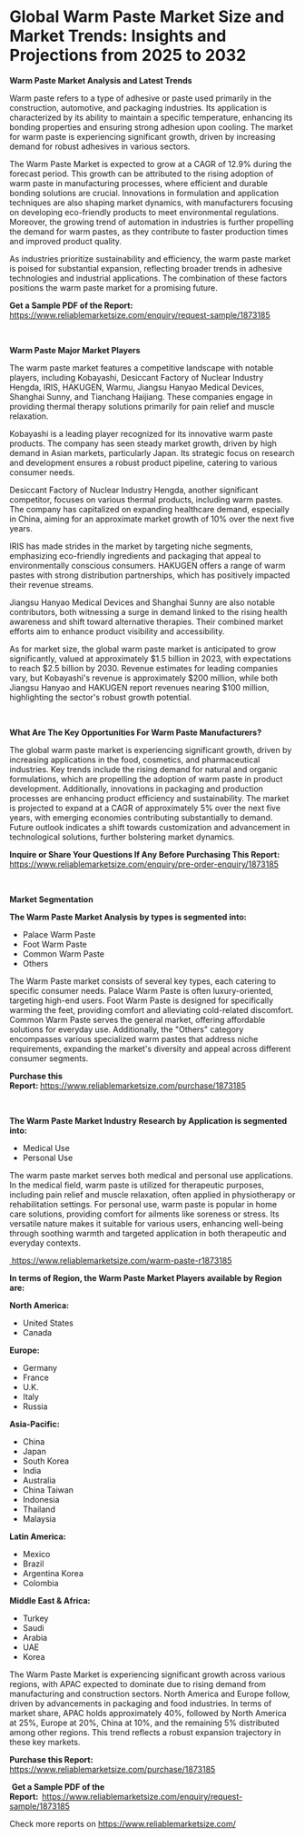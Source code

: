 <p><h1>Global Warm Paste Market Size and Market Trends: Insights and Projections from 2025 to 2032</h1></p><p><strong>Warm Paste Market Analysis and Latest Trends</strong></p>
<p><p>Warm paste refers to a type of adhesive or paste used primarily in the construction, automotive, and packaging industries. Its application is characterized by its ability to maintain a specific temperature, enhancing its bonding properties and ensuring strong adhesion upon cooling. The market for warm paste is experiencing significant growth, driven by increasing demand for robust adhesives in various sectors.</p><p>The Warm Paste Market is expected to grow at a CAGR of 12.9% during the forecast period. This growth can be attributed to the rising adoption of warm paste in manufacturing processes, where efficient and durable bonding solutions are crucial. Innovations in formulation and application techniques are also shaping market dynamics, with manufacturers focusing on developing eco-friendly products to meet environmental regulations. Moreover, the growing trend of automation in industries is further propelling the demand for warm pastes, as they contribute to faster production times and improved product quality. </p><p>As industries prioritize sustainability and efficiency, the warm paste market is poised for substantial expansion, reflecting broader trends in adhesive technologies and industrial applications. The combination of these factors positions the warm paste market for a promising future.</p></p>
<p><strong>Get a Sample PDF of the Report:&nbsp;</strong> <a href="https://www.reliablemarketsize.com/enquiry/request-sample/1873185?utm_campaign=1143&utm_medium=2&utm_source=Github&utm_content=ia&utm_term=05022025&utm_id=warm-paste">https://www.reliablemarketsize.com/enquiry/request-sample/1873185</a></p>
<p>&nbsp;</p>
<p><strong>Warm Paste Major Market Players</strong></p>
<p><p>The warm paste market features a competitive landscape with notable players, including Kobayashi, Desiccant Factory of Nuclear Industry Hengda, IRIS, HAKUGEN, Warmu, Jiangsu Hanyao Medical Devices, Shanghai Sunny, and Tianchang Haijiang. These companies engage in providing thermal therapy solutions primarily for pain relief and muscle relaxation.</p><p>Kobayashi is a leading player recognized for its innovative warm paste products. The company has seen steady market growth, driven by high demand in Asian markets, particularly Japan. Its strategic focus on research and development ensures a robust product pipeline, catering to various consumer needs. </p><p>Desiccant Factory of Nuclear Industry Hengda, another significant competitor, focuses on various thermal products, including warm pastes. The company has capitalized on expanding healthcare demand, especially in China, aiming for an approximate market growth of 10% over the next five years.</p><p>IRIS has made strides in the market by targeting niche segments, emphasizing eco-friendly ingredients and packaging that appeal to environmentally conscious consumers. HAKUGEN offers a range of warm pastes with strong distribution partnerships, which has positively impacted their revenue streams.</p><p>Jiangsu Hanyao Medical Devices and Shanghai Sunny are also notable contributors, both witnessing a surge in demand linked to the rising health awareness and shift toward alternative therapies. Their combined market efforts aim to enhance product visibility and accessibility.</p><p>As for market size, the global warm paste market is anticipated to grow significantly, valued at approximately $1.5 billion in 2023, with expectations to reach $2.5 billion by 2030. Revenue estimates for leading companies vary, but Kobayashi's revenue is approximately $200 million, while both Jiangsu Hanyao and HAKUGEN report revenues nearing $100 million, highlighting the sector's robust growth potential.</p></p>
<p>&nbsp;</p>
<p><strong>What Are The Key Opportunities For Warm Paste Manufacturers?</strong></p>
<p><p>The global warm paste market is experiencing significant growth, driven by increasing applications in the food, cosmetics, and pharmaceutical industries. Key trends include the rising demand for natural and organic formulations, which are propelling the adoption of warm paste in product development. Additionally, innovations in packaging and production processes are enhancing product efficiency and sustainability. The market is projected to expand at a CAGR of approximately 5% over the next five years, with emerging economies contributing substantially to demand. Future outlook indicates a shift towards customization and advancement in technological solutions, further bolstering market dynamics.</p></p>
<p><strong>Inquire or Share Your Questions If Any Before Purchasing This Report:</strong> <a href="https://www.reliablemarketsize.com/enquiry/pre-order-enquiry/1873185?utm_campaign=1143&utm_medium=2&utm_source=Github&utm_content=ia&utm_term=05022025&utm_id=warm-paste">https://www.reliablemarketsize.com/enquiry/pre-order-enquiry/1873185</a></p>
<p>&nbsp;</p>
<p><strong>Market Segmentation</strong></p>
<p><strong>The Warm Paste Market Analysis by types is segmented into:</strong></p>
<p><ul><li>Palace Warm Paste</li><li>Foot Warm Paste</li><li>Common Warm Paste</li><li>Others</li></ul></p>
<p><p>The Warm Paste market consists of several key types, each catering to specific consumer needs. Palace Warm Paste is often luxury-oriented, targeting high-end users. Foot Warm Paste is designed for specifically warming the feet, providing comfort and alleviating cold-related discomfort. Common Warm Paste serves the general market, offering affordable solutions for everyday use. Additionally, the "Others" category encompasses various specialized warm pastes that address niche requirements, expanding the market's diversity and appeal across different consumer segments.</p></p>
<p><strong>Purchase this Report:&nbsp;</strong><a href="https://www.reliablemarketsize.com/purchase/1873185?utm_campaign=1143&utm_medium=2&utm_source=Github&utm_content=ia&utm_term=05022025&utm_id=warm-paste">https://www.reliablemarketsize.com/purchase/1873185</a></p>
<p>&nbsp;</p>
<p><strong>The Warm Paste Market Industry Research by Application is segmented into:</strong></p>
<p><ul><li>Medical Use</li><li>Personal Use</li></ul></p>
<p><p>The warm paste market serves both medical and personal use applications. In the medical field, warm paste is utilized for therapeutic purposes, including pain relief and muscle relaxation, often applied in physiotherapy or rehabilitation settings. For personal use, warm paste is popular in home care solutions, providing comfort for ailments like soreness or stress. Its versatile nature makes it suitable for various users, enhancing well-being through soothing warmth and targeted application in both therapeutic and everyday contexts.</p></p>
<p><a href="https://www.reliablemarketsize.com/warm-paste-r1873185?utm_campaign=1143&utm_medium=2&utm_source=Github&utm_content=ia&utm_term=05022025&utm_id=warm-paste">&nbsp;https://www.reliablemarketsize.com/warm-paste-r1873185</a></p>
<p><strong>In terms of Region, the Warm Paste Market Players available by Region are:</strong></p>
<p>
    <p> <strong> North America: </strong>
        <ul>
            <li>United States</li>
            <li>Canada</li>
        </ul>
        </p> 
    <p> <strong> Europe: </strong>
        <ul>
            <li>Germany</li>
            <li>France</li>
            <li>U.K.</li>
            <li>Italy</li>
            <li>Russia</li>
        </ul>
        </p> 
    <p> <strong> Asia-Pacific: </strong>
        <ul>
            <li>China</li>
            <li>Japan</li>
            <li>South Korea</li>
            <li>India</li>
            <li>Australia</li>
            <li>China Taiwan</li>
            <li>Indonesia</li>
            <li>Thailand</li>
            <li>Malaysia</li>
        </ul>
        </p> 
    <p> <strong> Latin America: </strong>
        <ul>
            <li>Mexico</li>
            <li>Brazil</li>
            <li>Argentina Korea</li>
            <li>Colombia</li>
        </ul>
        </p> 
    <p> <strong> Middle East & Africa: </strong>
        <ul>
            <li>Turkey</li>
            <li>Saudi</li>
            <li>Arabia</li>
            <li>UAE</li>
            <li>Korea</li>
        </ul>
    </p>
    </p>
<p><p>The Warm Paste Market is experiencing significant growth across various regions, with APAC expected to dominate due to rising demand from manufacturing and construction sectors. North America and Europe follow, driven by advancements in packaging and food industries. In terms of market share, APAC holds approximately 40%, followed by North America at 25%, Europe at 20%, China at 10%, and the remaining 5% distributed among other regions. This trend reflects a robust expansion trajectory in these key markets.</p></p>
<p><strong>Purchase this Report: </strong><a href="https://www.reliablemarketsize.com/purchase/1873185?utm_campaign=1143&utm_medium=2&utm_source=Github&utm_content=ia&utm_term=05022025&utm_id=warm-paste">https://www.reliablemarketsize.com/purchase/1873185</a></p>
<p>&nbsp;<strong>Get a Sample PDF of the Report:&nbsp;&nbsp;</strong><a href="https://www.reliablemarketsize.com/enquiry/request-sample/1873185?utm_campaign=1143&utm_medium=2&utm_source=Github&utm_content=ia&utm_term=05022025&utm_id=warm-paste">https://www.reliablemarketsize.com/enquiry/request-sample/1873185</a></p>
<p><strong></strong></p>
<p>Check more reports on <a href="https://www.reliablemarketsize.com/?utm_campaign=1143&utm_medium=2&utm_source=Github&utm_content=ia&utm_term=05022025&utm_id=warm-paste">https://www.reliablemarketsize.com/</a></p>